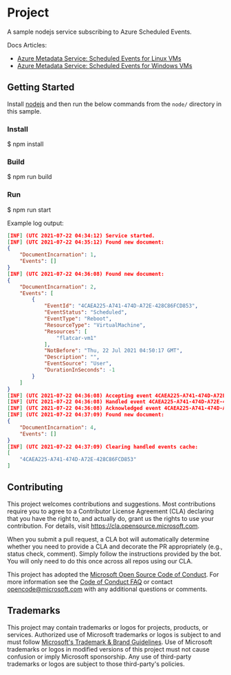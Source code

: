 # Project

A sample nodejs service subscribing to Azure Scheduled Events.

Docs Articles:

- [Azure Metadata Service: Scheduled Events for Linux VMs](https://docs.microsoft.com/en-us/azure/virtual-machines/linux/scheduled-events)
- [Azure Metadata Service: Scheduled Events for Windows VMs](https://docs.microsoft.com/en-us/azure/virtual-machines/windows/scheduled-events)

## Getting Started

Install [nodejs](https://nodejs.org/en/) and then run the below commands from the `node/` directory in this sample.

### Install

$ npm install

### Build

$ npm run build

### Run

$ npm run start

Example log output:

```json
[INF] (UTC 2021-07-22 04:34:12) Service started.
[INF] (UTC 2021-07-22 04:35:12) Found new document:
{
    "DocumentIncarnation": 1,
    "Events": []
}
[INF] (UTC 2021-07-22 04:36:08) Found new document:
{
    "DocumentIncarnation": 2,
    "Events": [
        {
            "EventId": "4CAEA225-A741-474D-A72E-428C86FCD853",
            "EventStatus": "Scheduled",
            "EventType": "Reboot",
            "ResourceType": "VirtualMachine",
            "Resources": [
                "flatcar-vm1"
            ],
            "NotBefore": "Thu, 22 Jul 2021 04:50:17 GMT",
            "Description": "",
            "EventSource": "User",
            "DurationInSeconds": -1
        }
    ]
}
[INF] (UTC 2021-07-22 04:36:08) Accepting event 4CAEA225-A741-474D-A72E-428C86FCD853.
[INF] (UTC 2021-07-22 04:36:08) Handled event 4CAEA225-A741-474D-A72E-428C86FCD853.
[INF] (UTC 2021-07-22 04:36:08) Acknowledged event 4CAEA225-A741-474D-A72E-428C86FCD853:
[INF] (UTC 2021-07-22 04:37:09) Found new document:
{
    "DocumentIncarnation": 4,
    "Events": []
}
[INF] (UTC 2021-07-22 04:37:09) Clearing handled events cache:
[
    "4CAEA225-A741-474D-A72E-428C86FCD853"
]
```

## Contributing

This project welcomes contributions and suggestions. Most contributions require you to agree to a
Contributor License Agreement (CLA) declaring that you have the right to, and actually do, grant us
the rights to use your contribution. For details, visit https://cla.opensource.microsoft.com.

When you submit a pull request, a CLA bot will automatically determine whether you need to provide
a CLA and decorate the PR appropriately (e.g., status check, comment). Simply follow the instructions
provided by the bot. You will only need to do this once across all repos using our CLA.

This project has adopted the [Microsoft Open Source Code of Conduct](https://opensource.microsoft.com/codeofconduct/).
For more information see the [Code of Conduct FAQ](https://opensource.microsoft.com/codeofconduct/faq/) or
contact [opencode@microsoft.com](mailto:opencode@microsoft.com) with any additional questions or comments.

## Trademarks

This project may contain trademarks or logos for projects, products, or services. Authorized use of Microsoft
trademarks or logos is subject to and must follow
[Microsoft's Trademark & Brand Guidelines](https://www.microsoft.com/en-us/legal/intellectualproperty/trademarks/usage/general).
Use of Microsoft trademarks or logos in modified versions of this project must not cause confusion or imply Microsoft sponsorship.
Any use of third-party trademarks or logos are subject to those third-party's policies.
